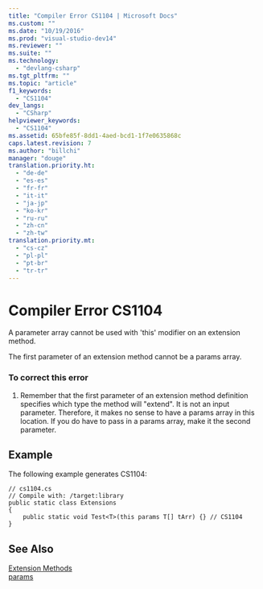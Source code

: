 ```yaml
---
title: "Compiler Error CS1104 | Microsoft Docs"
ms.custom: ""
ms.date: "10/19/2016"
ms.prod: "visual-studio-dev14"
ms.reviewer: ""
ms.suite: ""
ms.technology: 
  - "devlang-csharp"
ms.tgt_pltfrm: ""
ms.topic: "article"
f1_keywords: 
  - "CS1104"
dev_langs: 
  - "CSharp"
helpviewer_keywords: 
  - "CS1104"
ms.assetid: 65bfe85f-8dd1-4aed-bcd1-1f7e0635868c
caps.latest.revision: 7
ms.author: "billchi"
manager: "douge"
translation.priority.ht: 
  - "de-de"
  - "es-es"
  - "fr-fr"
  - "it-it"
  - "ja-jp"
  - "ko-kr"
  - "ru-ru"
  - "zh-cn"
  - "zh-tw"
translation.priority.mt: 
  - "cs-cz"
  - "pl-pl"
  - "pt-br"
  - "tr-tr"
---
```

# Compiler Error CS1104
A parameter array cannot be used with 'this' modifier on an extension method.  
  
 The first parameter of an extension method cannot be a params array.  
  
### To correct this error  
  
1.  Remember that the first parameter of an extension method definition specifies which type the method will "extend". It is not an input parameter. Therefore, it makes no sense to have a params array in this location. If you do have to pass in a params array, make it the second parameter.  
  
## Example  
 The following example generates CS1104:  
  
```  
// cs1104.cs  
// Compile with: /target:library  
public static class Extensions  
{  
    public static void Test<T>(this params T[] tArr) {} // CS1104  
}   
```  
  
## See Also  
 [Extension Methods](../Topic/Extension%20Methods%20\(C%23%20Programming%20Guide\).md)   
 [params](../Topic/params%20\(C%23%20Reference\).md)